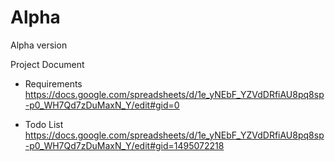 # Alpha
Alpha version

Project Document 

- Requirements
https://docs.google.com/spreadsheets/d/1e_yNEbF_YZVdDRfiAU8pq8sp-p0_WH7Qd7zDuMaxN_Y/edit#gid=0

- Todo List
https://docs.google.com/spreadsheets/d/1e_yNEbF_YZVdDRfiAU8pq8sp-p0_WH7Qd7zDuMaxN_Y/edit#gid=1495072218

